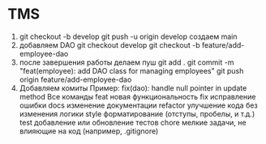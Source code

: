 # TMS
1. git checkout -b develop
git push -u origin develop
создаем main
2. добавляем DAO
git checkout develop
git checkout -b feature/add-employee-dao
3. после завершения работы делаем пуш
git add .
git commit -m "feat(employee): add DAO class for managing employees"
git push origin feature/add-employee-dao
4. Добавляем комиты 
Пример: fix(dao): handle null pointer in update method
Все команды
feat	новая функциональность
fix	исправление ошибки
docs	изменение документации
refactor	улучшение кода без изменения логики
style	форматирование (отступы, пробелы, и т.д.)
test	добавление или обновление тестов
chore	мелкие задачи, не влияющие на код (например, .gitignore)
